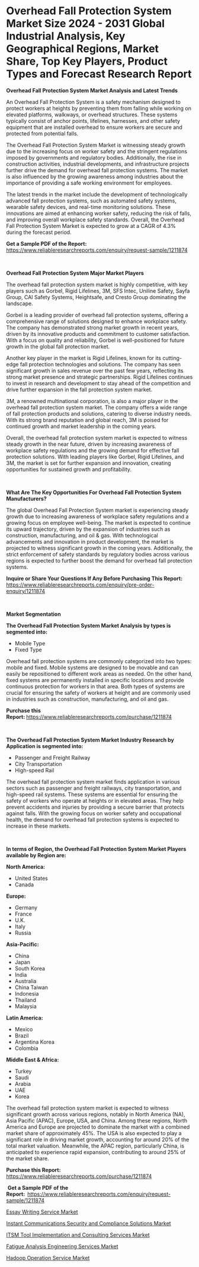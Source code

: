 <p><h1>Overhead Fall Protection System Market Size 2024 - 2031 Global Industrial Analysis, Key Geographical Regions, Market Share, Top Key Players, Product Types and Forecast Research Report</h1></p><p><strong>Overhead Fall Protection System Market Analysis and Latest Trends</strong></p>
<p><p>An Overhead Fall Protection System is a safety mechanism designed to protect workers at heights by preventing them from falling while working on elevated platforms, walkways, or overhead structures. These systems typically consist of anchor points, lifelines, harnesses, and other safety equipment that are installed overhead to ensure workers are secure and protected from potential falls.</p><p>The Overhead Fall Protection System Market is witnessing steady growth due to the increasing focus on worker safety and the stringent regulations imposed by governments and regulatory bodies. Additionally, the rise in construction activities, industrial developments, and infrastructure projects further drive the demand for overhead fall protection systems. The market is also influenced by the growing awareness among industries about the importance of providing a safe working environment for employees.</p><p>The latest trends in the market include the development of technologically advanced fall protection systems, such as automated safety systems, wearable safety devices, and real-time monitoring solutions. These innovations are aimed at enhancing worker safety, reducing the risk of falls, and improving overall workplace safety standards. Overall, the Overhead Fall Protection System Market is expected to grow at a CAGR of 4.3% during the forecast period.</p></p>
<p><strong>Get a Sample PDF of the Report:&nbsp;</strong> <a href="https://www.reliableresearchreports.com/enquiry/request-sample/1211874">https://www.reliableresearchreports.com/enquiry/request-sample/1211874</a></p>
<p>&nbsp;</p>
<p><strong>Overhead Fall Protection System Major Market Players</strong></p>
<p><p>The overhead fall protection system market is highly competitive, with key players such as Gorbel, Rigid Lifelines, 3M, SFS Intec, Uniline Safety, Sayfa Group, CAI Safety Systems, Heightsafe, and Cresto Group dominating the landscape.</p><p>Gorbel is a leading provider of overhead fall protection systems, offering a comprehensive range of solutions designed to enhance workplace safety. The company has demonstrated strong market growth in recent years, driven by its innovative products and commitment to customer satisfaction. With a focus on quality and reliability, Gorbel is well-positioned for future growth in the global fall protection market.</p><p>Another key player in the market is Rigid Lifelines, known for its cutting-edge fall protection technologies and solutions. The company has seen significant growth in sales revenue over the past few years, reflecting its strong market presence and strategic partnerships. Rigid Lifelines continues to invest in research and development to stay ahead of the competition and drive further expansion in the fall protection system market.</p><p>3M, a renowned multinational corporation, is also a major player in the overhead fall protection system market. The company offers a wide range of fall protection products and solutions, catering to diverse industry needs. With its strong brand reputation and global reach, 3M is poised for continued growth and market leadership in the coming years.</p><p>Overall, the overhead fall protection system market is expected to witness steady growth in the near future, driven by increasing awareness of workplace safety regulations and the growing demand for effective fall protection solutions. With leading players like Gorbel, Rigid Lifelines, and 3M, the market is set for further expansion and innovation, creating opportunities for sustained growth and profitability.</p></p>
<p>&nbsp;</p>
<p><strong>What Are The Key Opportunities For Overhead Fall Protection System Manufacturers?</strong></p>
<p><p>The global Overhead Fall Protection System market is experiencing steady growth due to increasing awareness of workplace safety regulations and a growing focus on employee well-being. The market is expected to continue its upward trajectory, driven by the expansion of industries such as construction, manufacturing, and oil & gas. With technological advancements and innovation in product development, the market is projected to witness significant growth in the coming years. Additionally, the strict enforcement of safety standards by regulatory bodies across various regions is expected to further boost the demand for overhead fall protection systems.</p></p>
<p><strong>Inquire or Share Your Questions If Any Before Purchasing This Report:</strong> <a href="https://www.reliableresearchreports.com/enquiry/pre-order-enquiry/1211874">https://www.reliableresearchreports.com/enquiry/pre-order-enquiry/1211874</a></p>
<p>&nbsp;</p>
<p><strong>Market Segmentation</strong></p>
<p><strong>The Overhead Fall Protection System Market Analysis by types is segmented into:</strong></p>
<p><ul><li>Mobile Type</li><li>Fixed Type</li></ul></p>
<p><p>Overhead fall protection systems are commonly categorized into two types: mobile and fixed. Mobile systems are designed to be movable and can easily be repositioned to different work areas as needed. On the other hand, fixed systems are permanently installed in specific locations and provide continuous protection for workers in that area. Both types of systems are crucial for ensuring the safety of workers at height and are commonly used in industries such as construction, manufacturing, and oil and gas.</p></p>
<p><strong>Purchase this Report:&nbsp;</strong><a href="https://www.reliableresearchreports.com/purchase/1211874">https://www.reliableresearchreports.com/purchase/1211874</a></p>
<p>&nbsp;</p>
<p><strong>The Overhead Fall Protection System Market Industry Research by Application is segmented into:</strong></p>
<p><ul><li>Passenger and Freight Railway</li><li>City Transportation</li><li>High-speed Rail</li></ul></p>
<p><p>The overhead fall protection system market finds application in various sectors such as passenger and freight railways, city transportation, and high-speed rail systems. These systems are essential for ensuring the safety of workers who operate at heights or in elevated areas. They help prevent accidents and injuries by providing a secure barrier that protects against falls. With the growing focus on worker safety and occupational health, the demand for overhead fall protection systems is expected to increase in these markets.</p></p>
<p>&nbsp;</p>
<p><strong>In terms of Region, the Overhead Fall Protection System Market Players available by Region are:</strong></p>
<p>
    <p> <strong> North America: </strong>
        <ul>
            <li>United States</li>
            <li>Canada</li>
        </ul>
        </p> 
    <p> <strong> Europe: </strong>
        <ul>
            <li>Germany</li>
            <li>France</li>
            <li>U.K.</li>
            <li>Italy</li>
            <li>Russia</li>
        </ul>
        </p> 
    <p> <strong> Asia-Pacific: </strong>
        <ul>
            <li>China</li>
            <li>Japan</li>
            <li>South Korea</li>
            <li>India</li>
            <li>Australia</li>
            <li>China Taiwan</li>
            <li>Indonesia</li>
            <li>Thailand</li>
            <li>Malaysia</li>
        </ul>
        </p> 
    <p> <strong> Latin America: </strong>
        <ul>
            <li>Mexico</li>
            <li>Brazil</li>
            <li>Argentina Korea</li>
            <li>Colombia</li>
        </ul>
        </p> 
    <p> <strong> Middle East & Africa: </strong>
        <ul>
            <li>Turkey</li>
            <li>Saudi</li>
            <li>Arabia</li>
            <li>UAE</li>
            <li>Korea</li>
        </ul>
    </p>
    </p>
<p><p>The overhead fall protection system market is expected to witness significant growth across various regions, notably in North America (NA), Asia Pacific (APAC), Europe, USA, and China. Among these regions, North America and Europe are projected to dominate the market with a combined market share of approximately 45%. The USA is also expected to play a significant role in driving market growth, accounting for around 20% of the total market valuation. Meanwhile, the APAC region, particularly China, is anticipated to experience rapid expansion, contributing to around 25% of the market share.</p></p>
<p><strong>Purchase this Report: </strong><a href="https://www.reliableresearchreports.com/purchase/1211874">https://www.reliableresearchreports.com/purchase/1211874</a></p>
<p>&nbsp;<strong>Get a Sample PDF of the Report:&nbsp;&nbsp;</strong><a href="https://www.reliableresearchreports.com/enquiry/request-sample/1211874">https://www.reliableresearchreports.com/enquiry/request-sample/1211874</a></p>
<p><strong></strong></p>
<p><p><a href="https://medium.com/@marcosratke/analyzing-essay-writing-service-market-global-industry-perspective-and-forecast-2024-to-2031-7d6902533b09">Essay Writing Service Market</a></p><p><a href="https://medium.com/@marcosratke/analyzing-instant-communications-security-and-compliance-solutions-market-global-industry-84d905f1c5ad">Instant Communications Security and Compliance Solutions Market</a></p><p><a href="https://medium.com/@marcosratke/itsm-tool-implementation-and-consulting-services-market-comprehensive-assessment-by-type-e5616c874b84">ITSM Tool Implementation and Consulting Services Market</a></p><p><a href="https://medium.com/@marcosratke/fatigue-analysis-engineering-services-market-trends-forecast-and-competitive-analysis-to-2031-d1581aa0c5d5">Fatigue Analysis Engineering Services Market</a></p><p><a href="https://medium.com/@marcosratke/hadoop-operation-service-market-analysis-its-cagr-market-segmentation-and-global-industry-53de9fce213a">Hadoop Operation Service Market</a></p></p>